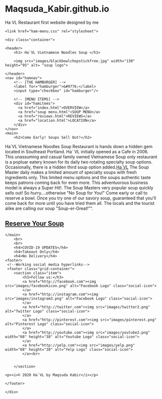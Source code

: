 # Maqsuda_Kabir.github.io
Ha VL Restaurant first website designed by me
<!DOCTYPE html>
<html lang="en">
<head>
    <meta charset="UTF-8">
    <meta name="viewport" content="width=device-width, initial-scale=1">
    <meta http-equv="X-UA-Compatible" content="ie=edge">
    <title>Ha`VL Vietnamese Noodles Soup</title>
    <link rel="stylesheet" href="stylevl.css">

    <link href="ham-menu.css" rel="stylesheet">

</head>                                                                                               
    
<body>   

    <div class="container">
    
    <header>
        <h1> Ha`VL Vietnamese Noodles Soup </h1>
    
        <img src="images/blackbowlchopstickfree.jpg" width="130" height="95" alt= "soup logo">
        
    </header>
    <nav id="hamnav">
        <!-- [THE HAMBURGER] -->
        <label for="hamburger">&#9776;</label>
        <input type="checkbox" id="hamburger"/>
   
        <!-- [MENU ITEMS] -->
        <div id="hamitems">
          <a href="index.html">OVERVIEW</a>
          <a href="soup menu.html">SOUP MENU</a>
          <a href="reviews.html">REVIEWS</a>
          <a href="location.html">LOCATION</a>
        </div>
    </nav>
    <main>
        <h2>Come Early! Soups Sell Out!</h2>  
        
<p> Ha`VL Vietnamese Noodles Soup Restaurant is hands down a hidden gem located in Southeast Portland. Ha` VL initially opened as a Cafe in 2006. This unassuming and casual family owned Vietnamese Soup only restaurant is a popluar eatery known for its daily two rotating specialty soup options. Occasionally, there is a hidden third soup option added.<a href="https://www.wweek.com/restaurants/2016/12/13/the-epic-journey-of-the-family-behind-ha-vl-portlands-most-famous-broth-masters/">Ha`VL</a> The Soup Master daily makes a limited amount of specialty soups with fresh ingredients only. This limited menu options and the soups authentic taste keeps patrons coming back for even more. This adventuorous business model is always a Super Hit!. The Soup Masters very popular soup quickly sells out! So hurry....otherwise "No Soup for You!" Come early or call to reserve a bowl. Once you try one of our savory soup, guaranteed that you'll come back for more until you have tried them all. The locals and the tourist alike are calling our soup "Soup-er-Great!"".</p>
<a href="mailto:mrgan.com/havl?Subject=Reserve Soup" target="_blank"><h2>Reserve Your Soup</h2></a>

    </main>
        <br>
        <br>
        <h4>COVID-19 UPDATES</h4>
        <h4>Takeout Only</h4>
        <h4>No Delivery</h4>
    <footer>
     <!--Working social media hyperlinks-->  
     <footer class="grid-container">     
        <section class="item">
            <h3>Follow us:</h3>
            <a href="http://facebook.com"><img src="images/facebookicon.png" alt="Facebook Logo" class="social-icon">
            </a>
            <a href="http://instagram.com"><img src="images/instagram3.png" alt="Facebook Logo" class="social-icon">
            </a>
            <a href="http://twitter.com"><img src="images/twitter2.png" alt="Twitter Logo" class="social-icon">
            </a>
            <a href="http://pinterest.com"><img src="images/pinterest.png" alt="Pinterest Logo" class="social-icon">
            </a>
            <a href="http://youtube.com"><img src="images/youtube2.png"  width="68" height="38" alt="Youtube Logo" class="social-icon">
            </a>
            <a href="http://yelp.com"><img src="images/yelp.png" width="68" height="38" alt="Yelp Logo" class="social-icon">
            </a><br>
           

        </section>   

    <p><i>© 2020 Ha`VL by Maqsuda Kabir</i></p>

    </footer>

    </div>

</body>
</html>
